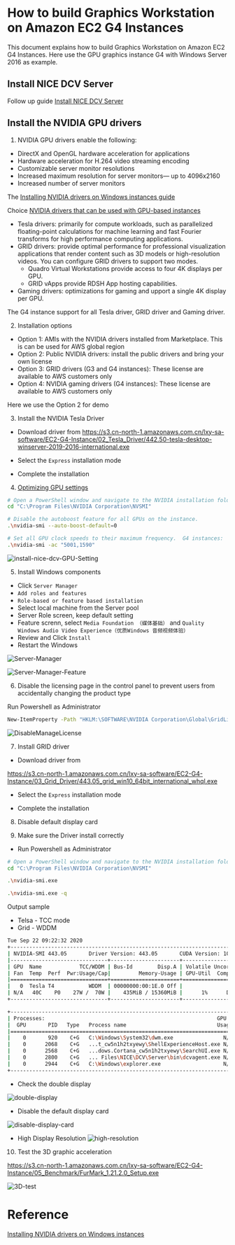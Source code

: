 # How to build Graphics Workstation on Amazon EC2 G4 Instances

This document explains how to build Graphics Workstation on Amazon EC2 G4 Instances. Here use the GPU graphics instance G4 with Windows Server 2016 as example.

## Install NICE DCV Server

Follow up guide [Install NICE DCV Server](EC2/Windows-NICE-DCV-Servers-on-Amazon-EC2.md)

## Install the NVIDIA GPU drivers
1. NVIDIA GPU drivers enable the following:
- DirectX and OpenGL hardware acceleration for applications
- Hardware acceleration for H.264 video streaming encoding
- Customizable server monitor resolutions
- Increased maximum resolution for server monitors— up to 4096x2160
- Increased number of server monitors

The [Installing NVIDIA drivers on Windows instances guide](https://docs.aws.amazon.com/AWSEC2/latest/WindowsGuide/install-nvidia-driver.html)

Choice [NVIDIA drivers that can be used with GPU-based instances](https://docs.aws.amazon.com/AWSEC2/latest/WindowsGuide/install-nvidia-driver.html#nvidia-driver-types)
- Tesla drivers: primarily for compute workloads, such as parallelized floating-point calculations for machine learning and fast Fourier transforms for high performance computing applications.
- GRID drivers: provide optimal performance for professional visualization applications that render content such as 3D models or high-resolution videos. You can configure GRID drivers to support two modes.
  - Quadro Virtual Workstations provide access to four 4K displays per GPU. 
  - GRID vApps provide RDSH App hosting capabilities.
- Gaming drivers: optimizations for gaming and upport a single 4K display per GPU.

The G4 instance support for all Tesla driver, GRID driver and Gaming driver.

2. Installation options
- Option 1: AMIs with the NVIDIA drivers installed from Marketplace. This is can be used for AWS global region
- Option 2: Public NVIDIA drivers: install the public drivers and bring your own license
- Option 3: GRID drivers (G3 and G4 instances): These license are available to AWS customers only
- Option 4: NVIDIA gaming drivers (G4 instances): These license are available to AWS customers only

Here we use the Option 2 for demo

3. Install the NVIDIA Tesla Driver

- Download driver from 
https://s3.cn-north-1.amazonaws.com.cn/lxy-sa-software/EC2-G4-Instance/02_Tesla_Driver/442.50-tesla-desktop-winserver-2019-2016-international.exe

- Select the `Express` installation mode

- Complete the installation

4. [Optimizing GPU settings](https://docs.aws.amazon.com/AWSEC2/latest/WindowsGuide/optimize_gpu.html)
```bash
# Open a PowerShell window and navigate to the NVIDIA installation folder.
cd "C:\Program Files\NVIDIA Corporation\NVSMI"

# Disable the autoboost feature for all GPUs on the instance.
.\nvidia-smi --auto-boost-default=0

# Set all GPU clock speeds to their maximum frequency.  G4 instances:
.\nvidia-smi -ac "5001,1590"
```

![install-nice-dcv-GPU-Setting](EC2/media/install-nice-dcv-GPU-Setting.png)

5. Install Windows components

- Click `Server Manager`
- `Add roles and features`
- `Role-based or feature based installation`
- Select local machine from the Server pool
- Server Role screen, keep default setting
- Feature screnn, select `Media Foundation （媒体基础）` and `Quality Windows Audio Video Experience（优质Windows 音频视频体验）`
- Review and Click `Install`
- Restart the Windows

![Server-Manager](EC2/media/install-nice-dcv-Server-Manager.png)

![Server-Manager-Feature](EC2/media/install-nice-dcv-Server-Manager-Feature.png)

6. Disable the licensing page in the control panel to prevent users from accidentally changing the product type

Run Powershell as Administrator

```bash
New-ItemProperty -Path "HKLM:\SOFTWARE\NVIDIA Corporation\Global\GridLicensing" -Name "NvCplDisableManageLicensePage" -PropertyType "DWord" -Value "1"
```

![DisableManageLicense](EC2/media/install-nice-dcv-DisableManageLicense.png)

7. Install GRID driver

- Download driver from 

https://s3.cn-north-1.amazonaws.com.cn/lxy-sa-software/EC2-G4-Instance/03_Grid_Driver/443.05_grid_win10_64bit_international_whql.exe

- Select the `Express` installation mode

- Complete the installation

8. Disable default display card

9. Make sure the Driver install correctly

- Run Powershell as Administrator

```bash
# Open a PowerShell window and navigate to the NVIDIA installation folder.
cd "C:\Program Files\NVIDIA Corporation\NVSMI"

.\nvidia-smi.exe

.\nvidia-smi.exe -q
```

Output sample

  - Telsa - TCC mode
  - Grid - WDDM

```bash
Tue Sep 22 09:22:32 2020
+-----------------------------------------------------------------------------+
| NVIDIA-SMI 443.05       Driver Version: 443.05       CUDA Version: 10.2     |
|-------------------------------+----------------------+----------------------+
| GPU  Name            TCC/WDDM | Bus-Id        Disp.A | Volatile Uncorr. ECC |
| Fan  Temp  Perf  Pwr:Usage/Cap|         Memory-Usage | GPU-Util  Compute M. |
|===============================+======================+======================|
|   0  Tesla T4           WDDM  | 00000000:00:1E.0 Off |                    0 |
| N/A   40C    P0    27W /  70W |    435MiB / 15360MiB |      1%      Default |
+-------------------------------+----------------------+----------------------+

+-----------------------------------------------------------------------------+
| Processes:                                                       GPU Memory |
|  GPU       PID   Type   Process name                             Usage      |
|=============================================================================|
|    0       920    C+G   C:\Windows\System32\dwm.exe                N/A      |
|    0      2068    C+G   ...t_cw5n1h2txyewy\ShellExperienceHost.exe N/A      |
|    0      2568    C+G   ...dows.Cortana_cw5n1h2txyewy\SearchUI.exe N/A      |
|    0      2800    C+G   ... Files\NICE\DCV\Server\bin\dcvagent.exe N/A      |
|    0      2944    C+G   C:\Windows\explorer.exe                    N/A      |
+-----------------------------------------------------------------------------+
```

- Check the double display

![double-display](EC2/media/install-nice-dcv-double-display.png)

- Disable the default display card

![disable-display-card](EC2/media/install-nice-dcv-disable-display.png)

- High Display Resolution
![high-resolution](EC2/media/install-nice-dcv-high-resolution.png)

10. Test the 3D graphic acceleration

https://s3.cn-north-1.amazonaws.com.cn/lxy-sa-software/EC2-G4-Instance/05_Benchmark/FurMark_1.21.2.0_Setup.exe

![3D-test](EC2/media/install-nice-dcv-3D-test.png)

# Reference
[Installing NVIDIA drivers on Windows instances](https://docs.aws.amazon.com/AWSEC2/latest/WindowsGuide/install-nvidia-driver.html)

